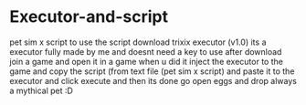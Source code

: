# Executor-and-script
pet sim x script
to use the script download trixix executor (v1.0)
its a executor fully made by me and doesnt need a key to use
after download join a game and open it in a game
when u did it inject the executor to the game and copy the script (from text file (pet sim x script)
and paste it to the executor and click execute
and then its done go open eggs and drop always a mythical pet :D 
